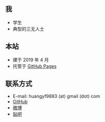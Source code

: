 ## 我

- 学生
- 典型的三无人士

## 本站

- 建于 2019 年 4 月
- 托管于 [GitHub Pages](https://pages.github.com/)

## 联系方式

- E-mail: huangyf9883 (at) gmail (dot) com
- [GitHub](https://github.com/KHwang9883)
- [微博](https://weibo.com/huangyf9883)
- [贴吧](https://tieba.baidu.com/home/main?un=newlife2017)
